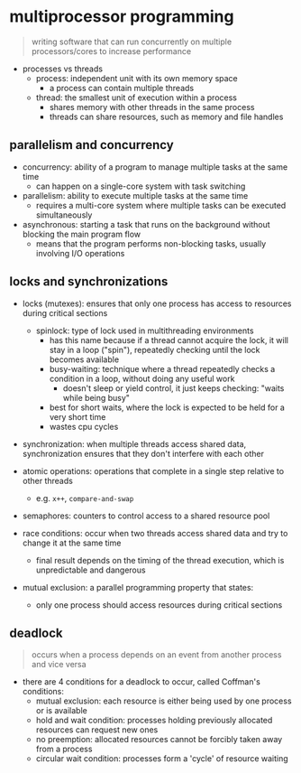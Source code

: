 
# multiprocessor programming

> writing software that can run concurrently on multiple processors/cores to increase performance

- processes vs threads
  - process: independent unit with its own memory space
    - a process can contain multiple threads
  - thread: the smallest unit of execution within a process
    - shares memory with other threads in the same process
    - threads can share resources, such as memory and file handles

## parallelism and concurrency

- concurrency: ability of a program to manage multiple tasks at the same time
  - can happen on a single-core system with task switching
- parallelism: ability to execute multiple tasks at the same time
  - requires a multi-core system where multiple tasks can be executed simultaneously
- asynchronous: starting a task that runs on the background without blocking the main program flow
  - means that the program performs non-blocking tasks, usually involving I/O operations

## locks and synchronizations

- locks (mutexes): ensures that only one process has access to resources during critical sections
  - spinlock: type of lock used in multithreading environments
    - has this name because if a thread cannot acquire the lock, it will stay in a loop ("spin"), repeatedly checking until the lock becomes available
    - busy-waiting: technique where a thread repeatedly checks a condition in a loop, without doing any useful work
      - doesn't sleep or yield control, it just keeps checking: "waits while being busy"
    - best for short waits, where the lock is expected to be held for a very short time
    - wastes cpu cycles
- synchronization: when multiple threads access shared data, synchronization ensures that they don't interfere with each other

- atomic operations: operations that complete in a single step relative to other threads
  - e.g. `x++`, `compare-and-swap`
- semaphores: counters to control access to a shared resource pool
- race conditions: occur when two threads access shared data and try to change it at the same time
  - final result depends on the timing of the thread execution, which is unpredictable and dangerous
- mutual exclusion: a parallel programming property that states:
  - only one process should access resources during critical sections

## deadlock

> occurs when a process depends on an event from another process and vice versa

- there are 4 conditions for a deadlock to occur, called Coffman's conditions:
  - mutual exclusion: each resource is either being used by one process or is available
  - hold and wait condition: processes holding previously allocated resources can request new ones
  - no preemption: allocated resources cannot be forcibly taken away from a process
  - circular wait condition: processes form a 'cycle' of resource waiting
